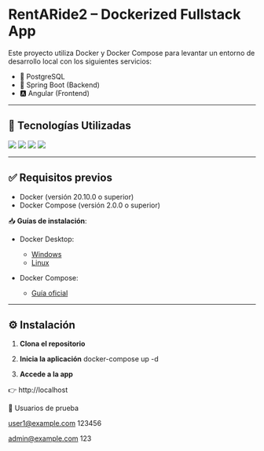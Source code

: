 # RentARide2 – Dockerized Fullstack App

Este proyecto utiliza Docker y Docker Compose para levantar un entorno de desarrollo local con los siguientes servicios:

- 🐘 PostgreSQL
- 🌱 Spring Boot (Backend)
- 🅰️ Angular (Frontend)

---

## 📌 Tecnologías Utilizadas

<p align="left">
  <img src="https://img.shields.io/badge/Docker-2496ED?style=for-the-badge&logo=docker&logoColor=white" />
  <img src="https://img.shields.io/badge/PostgreSQL-4169E1?style=for-the-badge&logo=postgresql&logoColor=white" />
  <img src="https://img.shields.io/badge/Spring_Boot-6DB33F?style=for-the-badge&logo=spring-boot&logoColor=white" />
  <img src="https://img.shields.io/badge/Angular-DD0031?style=for-the-badge&logo=angular&logoColor=white" />
</p>

---

## ✅ Requisitos previos

- Docker (versión 20.10.0 o superior)
- Docker Compose (versión 2.0.0 o superior)

📥 **Guías de instalación**:

- Docker Desktop:  
  - [Windows](https://docs.docker.com/desktop/setup/install/windows-install/)  
  - [Linux](https://docs.docker.com/desktop/setup/install/linux/)

- Docker Compose:  
  - [Guía oficial](https://docs.docker.com/compose/install/)

---

## ⚙️ Instalación

1. **Clona el repositorio**

2. **Inicia la aplicación**
docker-compose up -d

3. **Accede a la app**

👉 http://localhost

👥 Usuarios de prueba

user1@example.com	123456

admin@example.com	123
